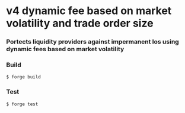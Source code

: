 # v4 dynamic fee based on market volatility and trade order size
### **Portects liquidity providers against impermanent los using dynamic fees based on market volatility**


### Build

```shell
$ forge build
```

### Test

```shell
$ forge test
```